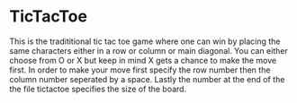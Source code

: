# TicTacToe
This is the tradititional tic tac toe game where one can win by placing the same characters either in a row or column or main diagonal.
You can either choose from O or X but keep in mind X gets a chance to make the move first.
In order to make your move first specify the row number then the column number seperated by a space.
Lastly the number at the end of the the file tictactoe specifies the size of the board.
